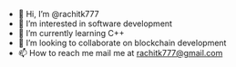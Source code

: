 - 👋 Hi, I’m @rachitk777
- 👀 I’m interested in software development
- 🌱 I’m currently learning C++
- 💞️ I’m looking to collaborate on blockchain development
- 📫 How to reach me mail me at rachitk777@gmail.com

<!---
rachitk777/rachitk777 is a ✨ special ✨ repository because its `README.md` (this file) appears on your GitHub profile.
You can click the Preview link to take a look at your changes.
--->
